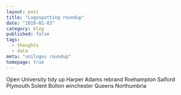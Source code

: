 ```yaml
---
layout: post
title: "Logospotting roundup"
date: "2019-01-03"
category: blog
published: false
tags:
  - thoughts
  - data
meta: "unilogos roundup"
homepage: true
---
```

Open University tidy up
Harper Adams rebrand
Roehampton
Salford
Plymouth
Solent
Bolton
winchester
Queens
Northumbria

